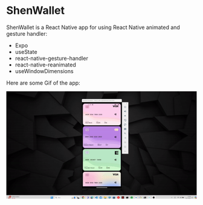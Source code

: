 # ShenWallet

ShenWallet is a React Native app for using React Native animated and gesture handler:


- Expo
- useState
- react-native-gesture-handler
- react-native-reanimated
- useWindowDimensions

  

Here are some Gif of the app:

<img width="777" src="/ShenWallet/gif.gif">


